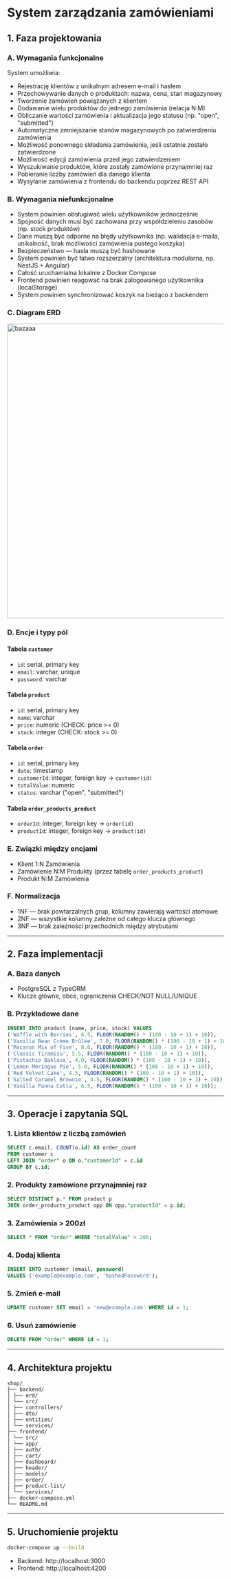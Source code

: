 # System zarządzania zamówieniami

## 1. Faza projektowania

### A. Wymagania funkcjonalne

System umożliwia:
- Rejestrację klientów z unikalnym adresem e-mail i hasłem
- Przechowywanie danych o produktach: nazwa, cena, stan magazynowy
- Tworzenie zamówień powiązanych z klientem
- Dodawanie wielu produktów do jednego zamówienia (relacja N:M)
- Obliczanie wartości zamówienia i aktualizacja jego statusu (np. "open", "submitted")
- Automatyczne zmniejszanie stanów magazynowych po zatwierdzeniu zamówienia
- Możliwość ponownego składania zamówienia, jeśli ostatnie zostało zatwierdzone
- Możliwość edycji zamówienia przed jego zatwierdzeniem
- Wyszukiwanie produktów, które zostały zamówione przynajmniej raz
- Pobieranie liczby zamówień dla danego klienta
- Wysyłanie zamówienia z frontendu do backendu poprzez REST API

### B. Wymagania niefunkcjonalne

- System powinien obsługiwać wielu użytkowników jednocześnie
- Spójność danych musi być zachowana przy współdzieleniu zasobów (np. stock produktów)
- Dane muszą być odporne na błędy użytkownika (np. walidacja e-maila, unikalność, brak możliwości zamówienia pustego koszyka)
- Bezpieczeństwo — hasła muszą być hashowane
- System powinien być łatwo rozszerzalny (architektura modularna, np. NestJS + Angular)
- Całość uruchamialna lokalnie z Docker Compose
- Frontend powinien reagować na brak zalogowanego użytkownika (localStorage)
- System powinien synchronizować koszyk na bieżąco z backendem

### C. Diagram ERD

<img width="732" height="683" alt="bazaaa" src="https://github.com/user-attachments/assets/9c31d1af-2f89-49de-a11f-dc1bd123648a" />

### D. Encje i typy pól

#### Tabela `customer`
- `id`: serial, primary key
- `email`: varchar, unique
- `password`: varchar

#### Tabela `product`
- `id`: serial, primary key
- `name`: varchar
- `price`: numeric (CHECK: price >= 0)
- `stock`: integer (CHECK: stock >= 0)

#### Tabela `order`
- `id`: serial, primary key
- `date`: timestamp
- `customerId`: integer, foreign key → `customer(id)`
- `totalValue`: numeric
- `status`: varchar ("open", "submitted")

#### Tabela `order_products_product`
- `orderId`: integer, foreign key → `order(id)`
- `productId`: integer, foreign key → `product(id)`

### E. Związki między encjami

- Klient 1:N Zamówienia
- Zamówienie N:M Produkty (przez tabelę `order_products_product`)
- Produkt N:M Zamówienia

### F. Normalizacja

- 1NF — brak powtarzalnych grup, kolumny zawierają wartości atomowe
- 2NF — wszystkie kolumny zależne od całego klucza głównego
- 3NF — brak zależności przechodnich między atrybutami

---

## 2. Faza implementacji

### A. Baza danych

- PostgreSQL z TypeORM
- Klucze główne, obce, ograniczenia CHECK/NOT NULL/UNIQUE

### B. Przykładowe dane

```sql
INSERT INTO product (name, price, stock) VALUES
('Waffle with Berries', 6.5, FLOOR(RANDOM() * (100 - 10 + 1) + 10)),
('Vanilla Bean Crème Brûlée', 7.0, FLOOR(RANDOM() * (100 - 10 + 1) + 10)),
('Macaron Mix of Five', 8.0, FLOOR(RANDOM() * (100 - 10 + 1) + 10)),
('Classic Tiramisu', 5.5, FLOOR(RANDOM() * (100 - 10 + 1) + 10)),
('Pistachio Baklava', 4.0, FLOOR(RANDOM() * (100 - 10 + 1) + 10)),
('Lemon Meringue Pie', 5.0, FLOOR(RANDOM() * (100 - 10 + 1) + 10)),
('Red Velvet Cake', 4.5, FLOOR(RANDOM() * (100 - 10 + 1) + 10)),
('Salted Caramel Brownie', 4.5, FLOOR(RANDOM() * (100 - 10 + 1) + 10)),
('Vanilla Panna Cotta', 6.5, FLOOR(RANDOM() * (100 - 10 + 1) + 10));
```

---

## 3. Operacje i zapytania SQL

### 1. Lista klientów z liczbą zamówień
```sql
SELECT c.email, COUNT(o.id) AS order_count
FROM customer c
LEFT JOIN "order" o ON o."customerId" = c.id
GROUP BY c.id;
```

### 2. Produkty zamówione przynajmniej raz
```sql
SELECT DISTINCT p.* FROM product p
JOIN order_products_product opp ON opp."productId" = p.id;
```

### 3. Zamówienia > 200zł
```sql
SELECT * FROM "order" WHERE "totalValue" > 200;
```

### 4. Dodaj klienta
```sql
INSERT INTO customer (email, password)
VALUES ('example@example.com', 'hashedPassword');
```

### 5. Zmień e-mail
```sql
UPDATE customer SET email = 'new@example.com' WHERE id = 1;
```

### 6. Usuń zamówienie
```sql
DELETE FROM "order" WHERE id = 1;
```

---

## 4. Architektura projektu

```
shop/
├── backend/
│ ├── erd/
│ └── src/
│ ├── controllers/
│ ├── dto/
│ ├── entities/
│ └── services/
├── frontend/
│ └── src/
│ └── app/
│ ├── auth/
│ ├── cart/
│ ├── dashboard/
│ ├── header/
│ ├── models/
│ ├── order/
│ ├── product-list/
│ └── services/
├── docker-compose.yml
└── README.md
```

---

## 5. Uruchomienie projektu

```bash
docker-compose up --build
```

- Backend: http://localhost:3000  
- Frontend: http://localhost:4200
